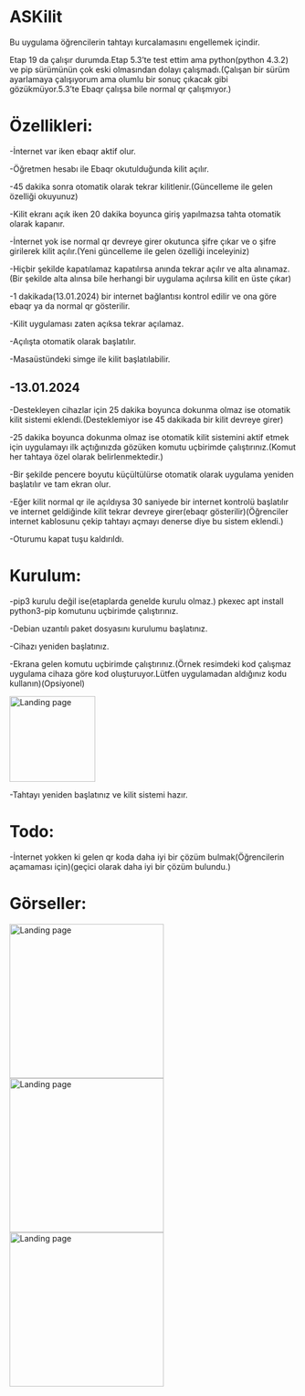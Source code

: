 # ASKilit
Bu uygulama öğrencilerin tahtayı kurcalamasını engellemek içindir.

Etap 19 da çalışır durumda.Etap 5.3’te test ettim ama python(python 4.3.2) ve pip sürümünün çok eski olmasından dolayı çalışmadı.(Çalışan bir sürüm ayarlamaya çalışıyorum ama olumlu bir sonuç çıkacak gibi gözükmüyor.5.3’te Ebaqr çalışsa bile normal qr çalışmıyor.)

# Özellikleri:
-İnternet var iken ebaqr aktif olur.

-Öğretmen hesabı ile Ebaqr okutulduğunda kilit açılır.

-45 dakika sonra otomatik olarak tekrar kilitlenir.(Güncelleme ile gelen özelliği okuyunuz)

-Kilit ekranı açık iken 20 dakika boyunca giriş yapılmazsa tahta otomatik olarak kapanır.

-İnternet yok ise normal qr devreye girer okutunca şifre çıkar ve o şifre girilerek kilit açılır.(Yeni güncelleme ile gelen özelliği inceleyiniz)

-Hiçbir şekilde kapatılamaz kapatılırsa anında tekrar açılır ve alta alınamaz.(Bir şekilde alta alınsa bile herhangi bir uygulama açılırsa kilit en üste çıkar)

-1 dakikada(13.01.2024) bir internet bağlantısı kontrol edilir ve ona göre ebaqr ya da normal qr gösterilir.

-Kilit uygulaması zaten açıksa tekrar açılamaz.

-Açılışta otomatik olarak başlatılır.

-Masaüstündeki simge ile kilit başlatılabilir.

-13.01.2024
-

-Destekleyen cihazlar için 25 dakika boyunca dokunma olmaz ise otomatik kilit sistemi eklendi.(Desteklemiyor ise 45 dakikada bir kilit devreye girer)

-25 dakika boyunca dokunma olmaz ise otomatik kilit sistemini aktif etmek için uygulamayı ilk açtığınızda gözüken komutu uçbirimde çalıştırınız.(Komut her tahtaya özel olarak belirlenmektedir.)

-Bir şekilde pencere boyutu küçültülürse otomatik olarak uygulama yeniden başlatılır ve tam ekran olur.

-Eğer kilit normal qr ile açıldıysa 30 saniyede bir internet kontrolü başlatılır ve internet geldiğinde kilit tekrar devreye girer(ebaqr gösterilir)(Öğrenciler internet kablosunu çekip tahtayı açmayı denerse diye bu sistem eklendi.)

-Oturumu kapat tuşu kaldırıldı.

# Kurulum:

-pip3 kurulu değil ise(etaplarda genelde kurulu olmaz.) pkexec apt install python3-pip komutunu uçbirimde çalıştırınız.

-Debian uzantılı paket dosyasını kurulumu başlatınız.

-Cihazı yeniden başlatınız.

-Ekrana gelen komutu uçbirimde çalıştırınız.(Örnek resimdeki kod çalışmaz uygulama cihaza göre kod oluşturuyor.Lütfen uygulamadan aldığınız kodu kullanın)(Opsiyonel)

<img src="https://i.hizliresim.com/75c3nmm.png" alt="Landing page" height="150px">

-Tahtayı yeniden başlatınız ve kilit sistemi hazır.

# Todo:

-İnternet yokken ki gelen qr koda daha iyi bir çözüm bulmak(Öğrencilerin açamaması için)(geçici olarak daha iyi bir çözüm bulundu.)

# Görseller:

<img src="https://i.hizliresim.com/c9os21v.png" alt="Landing page" height="270px">
<img src="https://i.hizliresim.com/1m8qwj8.png" alt="Landing page" height="270px">
<img src="https://i.hizliresim.com/dy1n9eu.png" alt="Landing page" height="270px">


